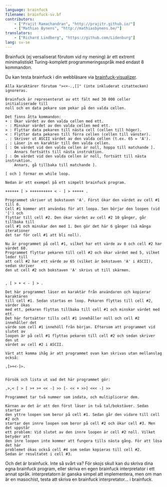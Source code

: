 ```yaml
---
language: brainfuck
filename: brainfuck-sv.bf
contributors:
    - ["Prajit Ramachandran", "http://prajitr.github.io/"]
    - ["Mathias Bynens", "http://mathiasbynens.be/"]
translators:
    - ["Richard Lindberg", "https://github.com/Lidenburg"]
lang: sv-se
---
```


Brainfuck (ej versaliserat förutom vid ny mening) är ett extremt
minimalistiskt Turing-komplett programmeringsspråk med endast 8 kommandon.

Du kan testa brainfuck i din webbläsare via [brainfuck-visualizer](http://fatiherikli.github.io/brainfuck-visualizer/).

```
Alla karaktärer förutom "><+-.,[]" (inte inkluderat citattecken) ignoreras.

Brainfuck är representerat av ett fält med 30 000 celler initialiserade till
noll och en data pekare som pekar på den valda cellen.

Det finns åtta kommandon:
+ : Ökar värdet av den valda cellen med ett.
- : Minskar värdet av den valda cellen med ett.
> : Flyttar data pekaren till nästa cell (cellen till höger).
< : Flyttar data pekaren till förra cellen (cellen till vänster).
. : Skriver ut ASCII värdet av den valda cellen (t.ex. 65 = 'A').
, : Läser in en karaktär till den valda cellen.
[ : Om värdet vid den valda cellen är noll, hoppa till matchande ].
    Annars fortsätts till nästa instruktion.
] : Om värdet vid den valda cellen är noll, fortsätt till nästa instruktion.
    Annars, gå tillbaka till matchande ].

[ och ] formar en while loop.

Nedan är ett exempel på ett simpelt brainfuck program.

++++++ [ > ++++++++++ < - ] > +++++ .

Programmet skriver ut bokstaven 'A'. Först ökar den värdet av cell #1 till 6.
Cell #1 kommer att användas för att loopa. Sen börjar den loopen (vid '[') och
flyttar till cell #2. Den ökar värdet av cell #2 10 gånger, går tillbaka till
cell #1 och minskar den med 1. Den gör det här 6 gånger (så många iterationer
det tar för cell #1 att bli noll).

Nu är programmet på cell #1, vilket har ett värde av 0 och cell #2 har värdet 60.
Programmet flyttar pekaren till cell #2 och ökar värdet med 5, vilket leder till
att cell #2 har ett värde av 65 (vilket är bokstaven 'A' i ASCII), sedan skriver
den ut cell #2 och bokstaven 'A' skrivs ut till skärmen.


, [ > + < - ] > .

Det här programmet läser en karaktär från användaren och kopierar karaktären
till cell #1. Sedan startas en loop. Pekaren flyttas till cell #2, värder ökas
med ett, pekaren flyttas tillbaka till cell #1 och minskar värdet med ett.
Det här fortsätter tills cell #1 innehåller noll och cell #2 innehåller det
värde som cell #1 innehöll från början. Eftersom att programmet vid slutet av
loopen är på cell #1 flyttas pekaren till cell #2 och sedan skriver den ut
värdet av cell #2 i ASCII.

Värt att komma ihåg är att programmet ovan kan skrivas utan mellanslag också:

,[>+<-]>.


Försök och lista ut vad det här programmet gör:

,>,< [ > [ >+ >+ << -] >> [- << + >>] <<< -] >>

Programmet tar två nummer som indata, och multiplicerar dem.

Kärnan av det är att den först läser in två tal/bokstäver. Sedan startar
den yttre loopen som beror på cell #1. Sedan går den vidare till cell #2 och
startar den innre loopen som beror på cell #2 och ökar cell #3. Men det uppstår
ett problem: Vid slutet av den innre loopen är cell #2 noll. Vilket betyder att
den inre loopen inte kommer att fungera tills nästa gång. För att lösa det här
problemet ökas också cell #4 som sedan kopieras till cell #2.
Sedan är resultatet i cell #3.
```

Och det är brainfuck. Inte så svårt va? För skojs skull kan du skriva dina egna
brainfuck program, eller skriva en egen brainfuck interpretator i ett annat
språk. interpretatorn är ganska simpel att implementera, men om man är en
masochist, testa att skriva en brainfuck interpretator… i brainfuck.
